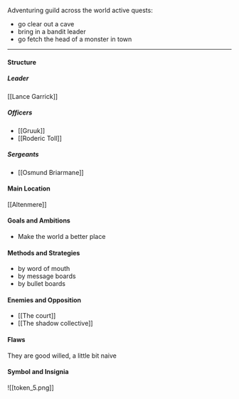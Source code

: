 Adventuring guild across the world
active quests:
- go clear out a cave
- bring in a bandit leader
- go fetch the head of a monster in town

---
#### Structure
##### Leader

[[Lance Garrick]]
##### Officers

- [[Gruuk]]
- [[Roderic Toll]]
##### Sergeants

- [[Osmund Briarmane]]
#### Main Location

[[Altenmere]]
#### Goals and Ambitions

- Make the world a better place
#### Methods and Strategies 

- by word of mouth
- by message boards
- by bullet boards
#### Enemies and Opposition 

- [[The court]]
- [[The shadow collective]]
#### Flaws

They are good willed, a little bit naive
#### Symbol and Insignia

![[token_5.png]]